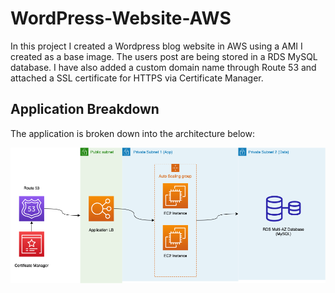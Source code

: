 # WordPress-Website-AWS
In this project I created a Wordpress blog website in AWS using a AMI I created as a base image. The users post are being stored in a RDS MySQL database. I have also added a custom domain name through Route 53 and attached a SSL certificate for HTTPS via Certificate Manager.

## Application Breakdown

The application is broken down into the architecture below:

![wordpress](https://github.com/jazminchannel/images/blob/main/wordpressv2)
